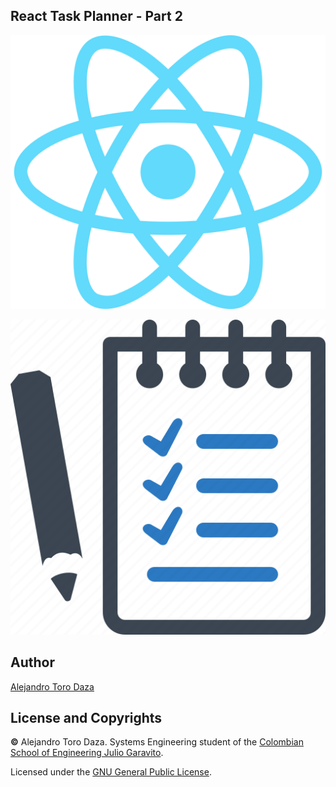 ## React Task Planner - Part 2

![img](https://github.com/ieti-eci/react-task-planner-2-AlejandroToro/blob/codelab-implementation/img/React.png)

![img](https://github.com/ieti-eci/react-task-planner-2-AlejandroToro/blob/codelab-implementation/img/Task%20Planner.png)

## Author

[Alejandro Toro Daza](https://github.com/Skullzo)

## License and Copyrights

**©** Alejandro Toro Daza. Systems Engineering student of the [Colombian School of Engineering Julio Garavito](https://www.escuelaing.edu.co/es/).

Licensed under the [GNU General Public License](https://github.com/ieti-eci/react-task-planner-2-AlejandroToro/blob/codelab-implementation/LICENSE).
